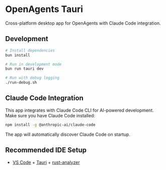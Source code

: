 # OpenAgents Tauri

Cross-platform desktop app for OpenAgents with Claude Code integration.

## Development

```bash
# Install dependencies
bun install

# Run in development mode
bun run tauri dev

# Run with debug logging
./run-debug.sh
```

## Claude Code Integration

This app integrates with Claude Code CLI for AI-powered development. Make sure you have Claude Code installed:

```bash
npm install -g @anthropic-ai/claude-code
```

The app will automatically discover Claude Code on startup.

## Recommended IDE Setup

- [VS Code](https://code.visualstudio.com/) + [Tauri](https://marketplace.visualstudio.com/items?itemName=tauri-apps.tauri-vscode) + [rust-analyzer](https://marketplace.visualstudio.com/items?itemName=rust-lang.rust-analyzer)
